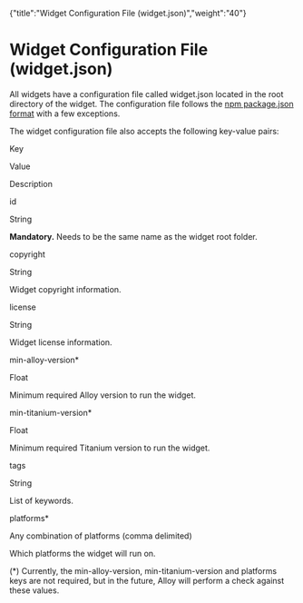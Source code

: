 {"title":"Widget Configuration File (widget.json)","weight":"40"} 

# Widget Configuration File (widget.json)

All widgets have a configuration file called widget.json located in the root directory of the widget. The configuration file follows the [npm package.json format](https://docs.npmjs.com/files/package.json) with a few exceptions.

The widget configuration file also accepts the following key-value pairs:

Key

Value

Description

id

String

**Mandatory.** Needs to be the same name as the widget root folder.

copyright

String

Widget copyright information.

license

String

Widget license information.

min-alloy-version\*

Float

Minimum required Alloy version to run the widget.

min-titanium-version\*

Float

Minimum required Titanium version to run the widget.

tags

String

List of keywords.

platforms\*

Any combination of platforms (comma delimited)

Which platforms the widget will run on.

(\*) Currently, the min-alloy-version, min-titanium-version and platforms keys are not required, but in the future, Alloy will perform a check against these values.
